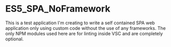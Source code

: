 # ES5_SPA_NoFramework

This is a test application I'm creating to write a self contained SPA web application only using custom code without the use of any frameworks. The only NPM modules used here are for linting inside VSC and are completely optional.
